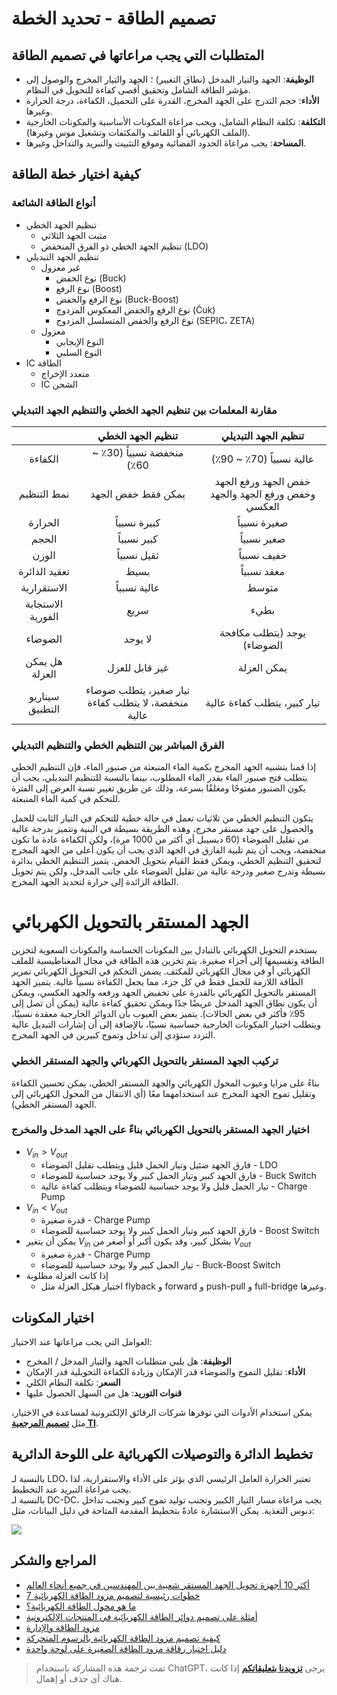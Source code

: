 # تصميم الطاقة - تحديد الخطة

## المتطلبات التي يجب مراعاتها في تصميم الطاقة

- **الوظيفة**: الجهد والتيار المدخل (نطاق التغيير) ؛ الجهد والتيار المخرج والوصول إلى مؤشر الطاقة الشامل وتحقيق أقصى كفاءة للتحويل في النظام.
- **الأداء**: حجم التدرج على الجهد المخرج، القدرة على التحميل، الكفاءة، درجة الحرارة وغيرها.
- **التكلفة**: تكلفة النظام الشامل، ويجب مراعاة المكونات الأساسية والمكونات الخارجية (الملف الكهربائي أو اللفائف والمكثفات وتشغيل موس وغيرها).
- **المساحة**: يجب مراعاة الحدود الفضائية وموقع التثبيت والتبريد والتداخل وغيرها.

## كيفية اختيار خطة الطاقة

### أنواع الطاقة الشائعة

- تنظيم الجهد الخطي
  - مثبت الجهد الثلاثي
  - تنظيم الجهد الخطي ذو الفرق المنخفض (LDO)
- تنظيم الجهد التبديلي
  - غير معزول
    - نوع الخفض (Buck)
    - نوع الرفع (Boost)
    - نوع الرفع والخفض (Buck-Boost)
    - نوع الرفع والخفض المعكوس المزدوج (Ćuk)
    - نوع الرفع والخفض المتسلسل المزدوج (SEPIC، ZETA)
  - معزول
    - النوع الإيجابي
    - النوع السلبي
- IC الطاقة
  - متعدد الإخراج
  - IC الشحن

### مقارنة المعلمات بين تنظيم الجهد الخطي والتنظيم الجهد التبديلي

|            |              تنظيم الجهد الخطي              |         تنظيم الجهد التبديلي         |
| :--------: | :------------------------------------------: | :------------------------------------: |
|    الكفاءة    |        منخفضة نسبياً (30٪ ~ 60٪)         |   عالية نسبياً (70٪ ~ 90٪)    |
|  نمط التنظيم  |              يمكن فقط خفض الجهد              | خفض الجهد ورفع الجهد وخفض ورفع الجهد والجهد العكسي |
|   الحرارة   |               كبيرة نسبياً               |          صغيرة نسبياً          |
|    الحجم    |               كبير نسبياً               |          صغير نسبياً          |
|    الوزن    |               ثقيل نسبياً               |          خفيف نسبياً          |
| تعقيد الدائرة |                بسيط                |         معقد نسبياً         |
|   الاستقرارية   |               عالية نسبياً               |           متوسط           |
|  الاستجابة الفورية  |                 سريع                 |            بطيء            |
|    الضوضاء    |                 لا يوجد                 |   يوجد (يتطلب مكافحة الضوضاء)   |
| هل يمكن العزلة |              غير قابل للعزل              |         يمكن العزلة         |
|  سيناريو التطبيق  | تيار صغير، يتطلب ضوضاء منخفضة، لا يتطلب كفاءة عالية |   تيار كبير، يتطلب كفاءة عالية   |

### الفرق المباشر بين التنظيم الخطي والتنظيم التبديلي

إذا قمنا بتشبيه الجهد المخرج بكمية الماء المنبعثة من صنبور الماء، فإن التنظيم الخطي يتطلب فتح صنبور الماء بقدر الماء المطلوب، بينما بالنسبة للتنظيم التبديلي، يجب أن يكون الصنبور مفتوحًا ومغلقًا بسرعة، وذلك عن طريق تغيير نسبة العرض إلى الفترة للتحكم في كمية الماء المنبعثة.

يتكون التنظيم الخطي من ثلاثيات تعمل في حالة خطية للتحكم في التيار الثابت للحمل والحصول على جهد مستقر مخرج، وهذه الطريقة بسيطة في البنية وتتميز بدرجة عالية من تقليل الضوضاء (60 ديسيبل أي أكثر من 1000 مرة)، ولكن الكفاءة عادة ما تكون منخفضة، ويجب أن يتم تلبية الفارق في الجهد الذي يجب أن يكون أعلى من الجهد المخرج لتحقيق التنظيم الخطي، ويمكن فقط القيام بتحويل الخفض. يتميز التنظيم الخطي بدائرة بسيطة وتدرج صغير ودرجة عالية من تقليل الضوضاء على جانب المدخل، ولكن يتم تحويل الطاقة الزائدة إلى حرارة لتحديد الجهد المخرج.



# الجهد المستقر بالتحويل الكهربائي

يستخدم التحويل الكهربائي بالتبادل بين المكونات الحساسة والمكونات السعوية لتخزين الطاقة وتقسيمها إلى أجزاء صغيرة. يتم تخزين هذه الطاقة في مجال المغناطيسية للملف الكهربائي أو في مجال الكهربائي للمكثف. يضمن التحكم في التحويل الكهربائي تمرير الطاقة اللازمة للحمل فقط في كل جزء، مما يجعل الكفاءة نسبياً عالية. يتميز الجهد المستقر بالتحويل الكهربائي بالقدرة على تخفيض الجهد ورفعه والجهد العكسي، ويمكن أن يكون نطاق الجهد المدخل عريضًا جدًا ويمكن تحقيق كفاءة عالية (يمكن أن تصل إلى 95٪ فأكثر في بعض الحالات). يتميز بعض العيوب بأن الدوائر الخارجية معقدة نسبيًا، ويتطلب اختيار المكونات الخارجية حساسية نسبيًا، بالإضافة إلى أن إشارات التبديل عالية التردد ستؤدي إلى تداخل وتموج كبيرين في الجهد المخرج.

### تركيب الجهد المستقر بالتحويل الكهربائي والجهد المستقر الخطي

بناءً على مزايا وعيوب المحول الكهربائي والجهد المستقر الخطي، يمكن تحسين الكفاءة وتقليل تموج الجهد المخرج عند استخدامهما معًا (أي الانتقال من المحول الكهربائي إلى الجهد المستقر الخطي).

### اختيار الجهد المستقر بالتحويل الكهربائي بناءً على الجهد المدخل والمخرج

- $V_{in}>V_{out}$
  - فارق الجهد ضئيل وتيار الحمل قليل ويتطلب تقليل الضوضاء - LDO
  - فارق الجهد كبير وتيار الحمل كبير ولا يوجد حساسية للضوضاء - Buck Switch
  - تيار الحمل قليل ولا يوجد حساسية للضوضاء ويتطلب كفاءة عالية - Charge Pump
- $V_{in}<V_{out}$
  - قدرة صغيرة - Charge Pump
  - فارق الجهد كبير وتيار الحمل كبير ولا يوجد حساسية للضوضاء - Boost Switch
- يمكن أن يتغير $V_{in}$ بشكل كبير، وقد يكون أكبر أو أصغر من $V_{out}$
  - قدرة صغيرة - Charge Pump
  - تيار الحمل كبير ولا يوجد حساسية للضوضاء - Buck-Boost Switch
- إذا كانت العزلة مطلوبة
  - اختيار هيكل العزلة مثل flyback و forward و push-pull و full-bridge وغيرها.

## اختيار المكونات

العوامل التي يجب مراعاتها عند الاختيار:

- **الوظيفة**: هل يلبي متطلبات الجهد والتيار المدخل / المخرج
- **الأداء**: تقليل التموج والضوضاء قدر الإمكان وزيادة الكفاءة التحويلية قدر الإمكان
- **السعر**: تكلفة النظام الكلي
- **قنوات التوريد**: هل من السهل الحصول عليها

يمكن استخدام الأدوات التي توفرها شركات الرقائق الإلكترونية لمساعدة في الاختيار، مثل [**تصميم المرجعية TI**](http://www.ti.com.cn/cn/reference-designs/index.html).

## تخطيط الدائرة والتوصيلات الكهربائية على اللوحة الدائرية

بالنسبة لـ LDO، تعتبر الحرارة العامل الرئيسي الذي يؤثر على الأداء والاستقرارية، لذا يجب مراعاة التبريد عند التخطيط.  
بالنسبة لـ DC-DC، يجب مراعاة مسار التيار الكبير وتجنب توليد تموج كبير وتجنب تداخل دبوس التغذية. يمكن الاستشارة عادةً بتخطيط المقدمة المتاحة في دليل البيانات، مثل:

![](https://img.wiki-power.com/d/wiki-media/img/20200202194045.png)

## المراجع والشكر

- [أكثر 10 أجهزة تحويل الجهد المستقر شعبية بين المهندسين في جميع أنحاء العالم](https://mp.weixin.qq.com/s/l4-iG3Ki4R70X8GeHg3OpA)
- [7 خطوات رئيسية لتصميم مزود الطاقة الكهربائية](https://mp.weixin.qq.com/s/19ePnO54yBIvatcj5nVRBg)
- [ما هو محول الطاقة الكهربائية؟](https://mp.weixin.qq.com/s/ilSCii7jw9DHfIqorrq5Yg)
- [أمثلة على تصميم دوائر الطاقة الكهربائية في المنتجات الإلكترونية](https://www.eetree.cn/wiki/ps_design_case#%E7%94%B5%E5%AD%90%E4%BA%A7%E5%93%81%E4%B8%AD%E7%94%B5%E6%BA%90%E7%94%B5%E8%B7%AF%E7%9A%84%E8%AE%BE%E8%AE%A1%E4%B8%BE%E4%BE%8B)
- [مزود الطاقة والإدارة](https://www.eetree.cn/wiki/powersupply)
- [كيفية تصميم مزود الطاقة الكهربائية بالرسوم المتحركة](https://mp.weixin.qq.com/s/R6c96mmincweZ_xV7ex2QQ)
- [دليل اختيار رقاقة مزود الطاقة الصغيرة على لوحة واحدة](https://mp.weixin.qq.com/s/ZPNlGc3JHovSvxzh7uWD9g)

> تمت ترجمة هذه المشاركة باستخدام ChatGPT، يرجى [**تزويدنا بتعليقاتكم**](https://github.com/linyuxuanlin/Wiki_MkDocs/issues/new) إذا كانت هناك أي حذف أو إهمال.